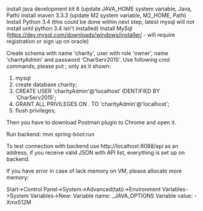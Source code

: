 install java development kit 8 (update JAVA_HOME system variable, Java, Path)
install maven 3.3.3 (update M2 system variable, M2_HOME, Path)
Install Python 3.4 (this could be done within next step, latest mysql will not install until python 3.4 isn't installed)
Install MySql (https://dev.mysql.com/downloads/windows/installer/ - will require registration or sign up on oracle)

Create schema with name 'charity', user with role 'owner', name 'charityAdmin' and password 'CharServ2015'. Use following cmd commands, please put ; only as it shown:

1) mysql
2) create database charity;
3) CREATE USER 'charityAdmin'@'localhost' IDENTIFIED BY 'CharServ2015';
4) GRANT ALL PRIVILEGES ON *.* TO 'charityAdmin'@'localhost';
5) flush privileges;

Then you have to download Postman plugin to Chrome and open it.

Run backend: mvn spring-boot:run

To test connection with backend use http://localhost:8088/api as an address, if you receive valid JSON with API list, everything is set up on backend.

If you have error in case of lack memory on VM, please allocate more memory: 

Start->Control Panel->System->Advanced(tab)->Environment Variables->System Variables->New:
Variable name: _JAVA_OPTIONS
Variable value: -Xmx512M